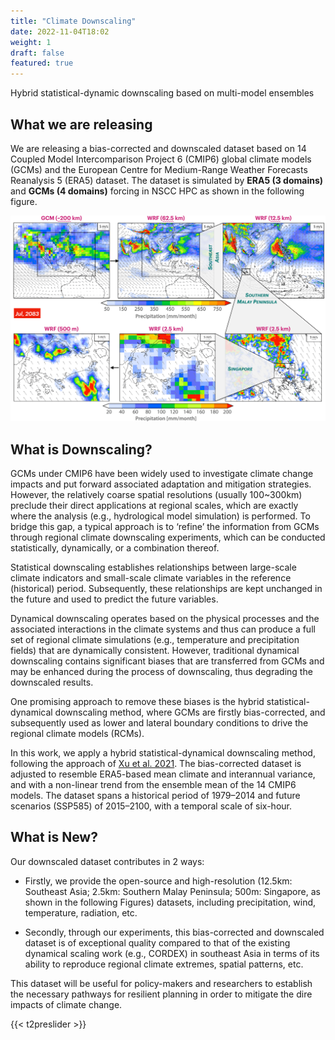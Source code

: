 ```yaml
---
title: "Climate Downscaling"
date: 2022-11-04T18:02
weight: 1
draft: false
featured: true
---
```


Hybrid statistical-dynamic downscaling based on multi-model ensembles

## What we are releasing

We are releasing a bias-corrected and downscaled dataset based on 14 Coupled Model Intercomparison Project 6 (CMIP6) global climate models (GCMs) and the European Centre for Medium-Range Weather Forecasts Reanalysis 5 (ERA5) dataset. The dataset is simulated by **ERA5 (3 domains)** and **GCMs (4 domains)** forcing in NSCC HPC as shown in the following figure.

![CMIP6 Downscling](/images/rdomains.png)

## What is Downscaling?

GCMs under CMIP6 have been widely used to investigate climate change impacts and put forward associated adaptation and mitigation strategies. However, the relatively coarse spatial resolutions (usually 100~300km) preclude their direct applications at regional scales, which are exactly where the analysis (e.g., hydrological model simulation) is performed. To bridge this gap, a typical approach is to ‘refine’ the information from GCMs through regional climate downscaling experiments, which can be conducted statistically, dynamically, or a combination thereof.

Statistical downscaling establishes relationships between large-scale climate indicators and small-scale climate variables in the reference (historical) period. Subsequently, these relationships are kept unchanged in the future and used to predict the future variables.

Dynamical downscaling operates based on the physical processes and the associated interactions in the climate systems and thus can produce a full set of regional climate simulations (e.g., temperature and precipitation fields) that are dynamically consistent. However, traditional dynamical downscaling contains significant biases that are transferred from GCMs and may be enhanced during the process of downscaling, thus degrading the downscaled results.

One promising approach to remove these biases is the hybrid statistical-dynamical downscaling method, where GCMs are firstly bias-corrected, and subsequently used as lower and lateral boundary conditions to drive the regional climate models (RCMs).

In this work, we apply a hybrid statistical-dynamical downscaling method, following the approach of [Xu et al. 2021](https://pubmed.ncbi.nlm.nih.gov/34737356/). The bias-corrected dataset is adjusted to resemble ERA5-based mean climate and interannual variance, and with a non-linear trend from the ensemble mean of the 14 CMIP6 models. The dataset spans a historical period of 1979–2014 and future scenarios (SSP585) of 2015–2100, with a temporal scale of six-hour.

## What is New?

Our downscaled dataset contributes in 2 ways:

- Firstly, we provide the open-source and high-resolution (12.5km: Southeast Asia; 2.5km: Southern Malay Peninsula; 500m: Singapore, as shown in the following Figures) datasets, including precipitation, wind, temperature, radiation, etc.

- Secondly, through our experiments, this bias-corrected and downscaled dataset is of exceptional quality compared to that of the existing dynamical scaling work (e.g., CORDEX) in southeast Asia in terms of its ability to reproduce regional climate extremes, spatial patterns, etc.

This dataset will be useful for policy-makers and researchers to establish the necessary pathways for resilient planning in order to mitigate the dire impacts of climate change.

{{< t2preslider >}}
